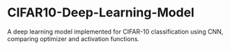 # CIFAR10-Deep-Learning-Model
A deep learning model implemented for CIFAR-10 classification using CNN, comparing optimizer and activation functions.
